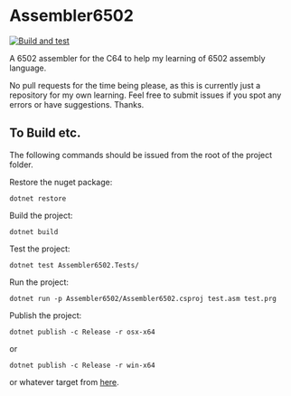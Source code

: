 # Assembler6502

[![Build and test](https://github.com/MarkWithall/Assembler6502/actions/workflows/buildandtest.yml/badge.svg)](https://github.com/MarkWithall/Assembler6502/actions/workflows/buildandtest.yml)

A 6502 assembler for the C64 to help my learning of 6502 assembly language.

No pull requests for the time being please, as this is currently just a repository for my own learning. Feel free to submit issues if you spot any errors or have suggestions. Thanks.

## To Build etc.

The following commands should be issued from the root of the project folder.

Restore the nuget package:

`dotnet restore`

Build the project:

`dotnet build`

Test the project:

`dotnet test Assembler6502.Tests/`

Run the project:

`dotnet run -p Assembler6502/Assembler6502.csproj test.asm test.prg`

Publish the project:

`dotnet publish -c Release -r osx-x64`

or

`dotnet publish -c Release -r win-x64`

or whatever target from [here](https://docs.microsoft.com/en-us/dotnet/core/rid-catalog).
